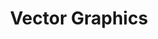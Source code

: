 ---
title: Vector Graphics

slides: 

  - content: |

      # Vector Graphics

  - content: |

      What they are

  - content: |

      Benefits of using them

  - content: |

      What they can do (transparency, color fill etc)







  - content: |

      ## Vector Logo




  

  - content: |

      ## Vectors in HTML






  - content: |

      ## Vector Background






  - content: |

      ## Vectors in CSS










---